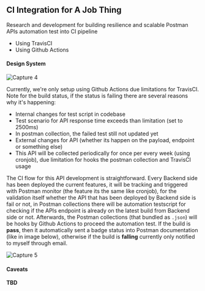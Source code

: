 ## CI Integration for A Job Thing 

Research and development for building resilience and scalable Postman APIs automation test into CI pipeline

- Using TravisCI
- Using Github Actions

#### Design System

![Capture 4](https://user-images.githubusercontent.com/86886088/124476155-b5514080-ddcc-11eb-9ef5-b48ce4f2dcf1.PNG)

Currently, we're only setup using Github Actions due limitations for TravisCI. Note for the build status, if the status is failing there are several reasons why it's happening:

- Internal changes for test script in codebase
- Test scenario for API response time exceeds than limitation (set to 2500ms)
- In postman collection, the failed test still not updated yet
- External changes for API (whether its happen on the payload, endpoint or something else)
- This API will be collected periodically for once per every week (using cronjob), due limitation for hooks the postman collection and TravisCI usage

The CI flow for this API development is straightforward. Every Backend side has been deployed the current features, it will be tracking and triggered with Postman monitor (the feature its the same like cronjob), for the validation itself whether the API that has been deployed by Backend side is fail or not, in Postman collections there will be automation testscript for checking if the APIs endpoint is already on the latest build from Backend side or not. Afterwards, the Postman collections (that bundled as `.json`) will be hooks by Github Actions to proceed the automation test. If the build is **pass**, then it automatically sent a badge status into Postman documentation (like in image below), otherwise if the build is **falling** currently only notified to myself through email.

![Capture 5](https://user-images.githubusercontent.com/86886088/124477249-fe55c480-ddcd-11eb-84db-65824a0c8092.PNG)

#### Caveats

**TBD**

